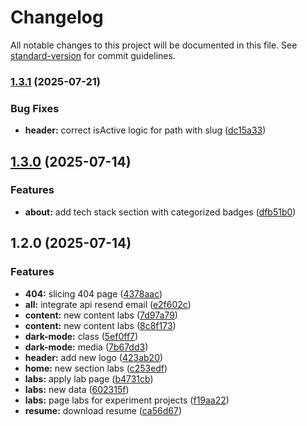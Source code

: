 # Changelog

All notable changes to this project will be documented in this file. See [standard-version](https://github.com/conventional-changelog/standard-version) for commit guidelines.

### [1.3.1](https://github.com/aldngrha/portfolio/compare/v1.3.0...v1.3.1) (2025-07-21)


### Bug Fixes

* **header:** correct isActive logic for path with slug ([dc15a33](https://github.com/aldngrha/portfolio/commit/dc15a33f3eb815231e5df878db833bf63a2a8757))

## [1.3.0](https://github.com/aldngrha/portfolio/compare/v1.2.0...v1.3.0) (2025-07-14)


### Features

* **about:** add tech stack section with categorized badges ([dfb51b0](https://github.com/aldngrha/portfolio/commit/dfb51b054850835a3d5f05f84e410ea3adb9517b))

## 1.2.0 (2025-07-14)


### Features

* **404:** slicing 404 page ([4378aac](https://github.com/aldngrha/portfolio/commit/4378aac24fa83c9f4870b520baa80e07e0631ae2))
* **all:** integrate api resend email ([e2f602c](https://github.com/aldngrha/portfolio/commit/e2f602ca8cb5b507ac556fee9e39ede0fbb0afa1))
* **content:** new content labs ([7d97a79](https://github.com/aldngrha/portfolio/commit/7d97a7920c2d889fe11d32a68e626a8d4b7473a3))
* **content:** new content labs ([8c8f173](https://github.com/aldngrha/portfolio/commit/8c8f17318040d287e88ffb29ac471464ce724f79))
* **dark-mode:** class ([5ef0ff7](https://github.com/aldngrha/portfolio/commit/5ef0ff70bb1f4acbb6afb5d0d225e32c0c25ac06))
* **dark-mode:** media ([7b67dd3](https://github.com/aldngrha/portfolio/commit/7b67dd3f7b4838f3fef58179f45932f6a7375572))
* **header:** add new logo ([423ab20](https://github.com/aldngrha/portfolio/commit/423ab2039b39722855a68d80c136fd0ec7c309f9))
* **home:** new section labs ([c253edf](https://github.com/aldngrha/portfolio/commit/c253edf6c6e31369fa662c5470dc8dd3c3596a9c))
* **labs:** apply lab page ([b4731cb](https://github.com/aldngrha/portfolio/commit/b4731cb098385a8dcdb24cc4bf7c9ca46f6cc19d))
* **labs:** new data ([602315f](https://github.com/aldngrha/portfolio/commit/602315f77b262f7b12ed5ebf8c94614d60d7c647))
* **labs:** page labs for experiment projects ([f19aa22](https://github.com/aldngrha/portfolio/commit/f19aa22f63eea107cb7b1a5c8100c7a53fa38c3d))
* **resume:** download resume ([ca56d67](https://github.com/aldngrha/portfolio/commit/ca56d67036830f6330c3b829afef2a57f26e2a77))
